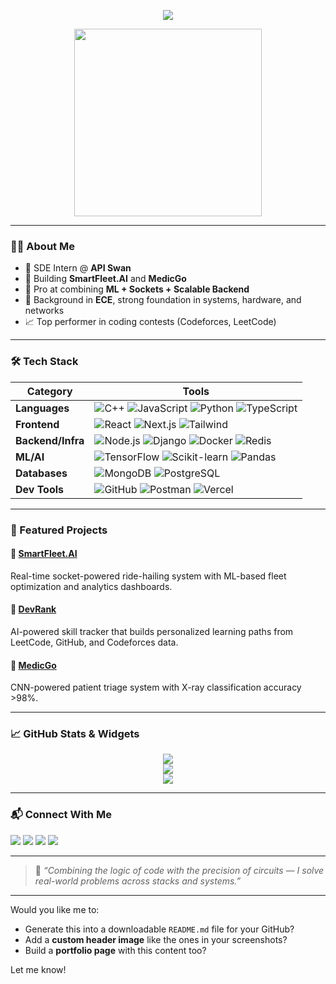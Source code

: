 <p align="center">
  <img src="https://readme-typing-svg.herokuapp.com?font=Fira+Code&size=24&duration=3000&pause=1000&color=F72C9F&center=true&vCenter=true&width=500&lines=Hey+there+%F0%9F%91%8B%2C+I'm+Aman+Kumar;SDE+%7C+ML+Builder+%7C+ECE+Engineer;I+Love+Backend%2C+Sockets%2C+and+AI" />
</p>

<p align="center">
  <img src="https://i.pinimg.com/originals/e8/f4/53/e8f453469a3ec97ecd354df465d73913.gif" width="300"/>
</p>

---

### 👨‍💻 About Me

- 🔭 SDE Intern @ **API Swan**
- 🚀 Building **SmartFleet.AI** and **MedicGo**
- 🤖 Pro at combining **ML + Sockets + Scalable Backend**
- 🧠 Background in **ECE**, strong foundation in systems, hardware, and networks
- 📈 Top performer in coding contests (Codeforces, LeetCode)

---

### 🛠 Tech Stack

| Category        | Tools |
|----------------|-------|
| **Languages**        | ![C++](https://img.shields.io/badge/C++-00599C?style=flat-square&logo=c%2B%2B&logoColor=white) ![JavaScript](https://img.shields.io/badge/JS-F7DF1E?style=flat-square&logo=javascript&logoColor=black) ![Python](https://img.shields.io/badge/Python-3776AB?style=flat-square&logo=python&logoColor=white) ![TypeScript](https://img.shields.io/badge/TS-007ACC?style=flat-square&logo=typescript&logoColor=white) |
| **Frontend**         | ![React](https://img.shields.io/badge/React-20232A?style=flat-square&logo=react&logoColor=61DAFB) ![Next.js](https://img.shields.io/badge/Next.js-black?style=flat-square&logo=nextdotjs) ![Tailwind](https://img.shields.io/badge/TailwindCSS-38B2AC?style=flat-square&logo=tailwind-css) |
| **Backend/Infra**   | ![Node.js](https://img.shields.io/badge/Node.js-339933?style=flat-square&logo=nodedotjs&logoColor=white) ![Django](https://img.shields.io/badge/Django-092E20?style=flat-square&logo=django&logoColor=white) ![Docker](https://img.shields.io/badge/Docker-2496ED?style=flat-square&logo=docker&logoColor=white) ![Redis](https://img.shields.io/badge/Redis-DC382D?style=flat-square&logo=redis&logoColor=white) |
| **ML/AI**           | ![TensorFlow](https://img.shields.io/badge/TensorFlow-FF6F00?style=flat-square&logo=tensorflow&logoColor=white) ![Scikit-learn](https://img.shields.io/badge/Sklearn-F7931E?style=flat-square&logo=scikit-learn&logoColor=white) ![Pandas](https://img.shields.io/badge/Pandas-150458?style=flat-square&logo=pandas&logoColor=white) |
| **Databases**       | ![MongoDB](https://img.shields.io/badge/MongoDB-4EA94B?style=flat-square&logo=mongodb&logoColor=white) ![PostgreSQL](https://img.shields.io/badge/PostgreSQL-316192?style=flat-square&logo=postgresql&logoColor=white) |
| **Dev Tools**       | ![GitHub](https://img.shields.io/badge/GitHub-181717?style=flat-square&logo=github) ![Postman](https://img.shields.io/badge/Postman-FF6C37?style=flat-square&logo=postman) ![Vercel](https://img.shields.io/badge/Vercel-000?style=flat-square&logo=vercel&logoColor=white) |

---

### 🚀 Featured Projects

#### 🔹 [SmartFleet.AI](https://github.com/Aman-iiita063)  
Real-time socket-powered ride-hailing system with ML-based fleet optimization and analytics dashboards.

#### 🔹 [DevRank](https://github.com/Aman-iiita063)  
AI-powered skill tracker that builds personalized learning paths from LeetCode, GitHub, and Codeforces data.

#### 🔹 [MedicGo](https://huggingface.co/spaces/sartirexd/Medical-Image-Classification)  
CNN-powered patient triage system with X-ray classification accuracy >98%.

---

### 📈 GitHub Stats & Widgets

<p align="center">
  <img src="https://github-readme-streak-stats.herokuapp.com/?user=Aman-iiita063&theme=highcontrast" />
  <br/>
  <img src="https://github-profile-trophy.vercel.app/?username=Aman-iiita063&theme=radical&margin-w=15&no-frame=true" />
  <br/>
  <img src="https://komarev.com/ghpvc/?username=Aman-iiita063&style=flat-square&color=brightgreen" />
</p>

---

### 📬 Connect With Me

<p align="left">
  <a href="https://linkedin.com/in/aman063" target="_blank"><img src="https://img.shields.io/badge/LinkedIn-blue?style=for-the-badge&logo=linkedin" /></a>
  <a href="https://leetcode.com/Aman_iiita/" target="_blank"><img src="https://img.shields.io/badge/LeetCode-orange?style=for-the-badge&logo=leetcode" /></a>
  <a href="https://codeforces.com/profile/kr25161" target="_blank"><img src="https://img.shields.io/badge/Codeforces-purple?style=for-the-badge&logo=codeforces" /></a>
  <a href="mailto:ak6969aman@gmail.com"><img src="https://img.shields.io/badge/Gmail-red?style=for-the-badge&logo=gmail" /></a>
</p>

---

> 💬 _“Combining the logic of code with the precision of circuits — I solve real-world problems across stacks and systems.”_

---

Would you like me to:

- Generate this into a downloadable `README.md` file for your GitHub?
- Add a **custom header image** like the ones in your screenshots?
- Build a **portfolio page** with this content too?

Let me know!
